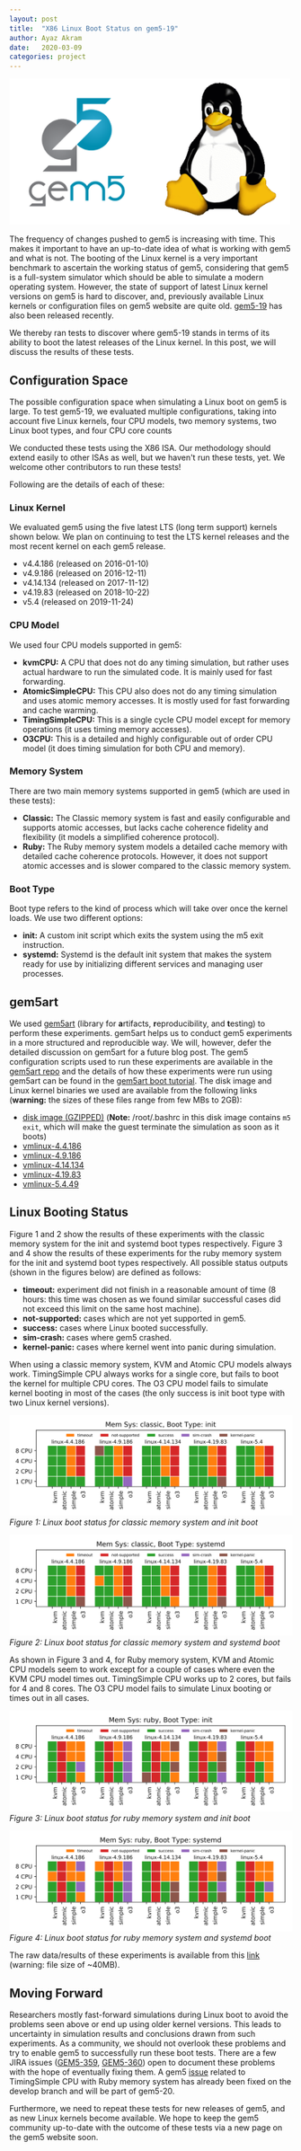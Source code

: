 ```yaml
---
layout: post
title:  "X86 Linux Boot Status on gem5-19"
author: Ayaz Akram
date:   2020-03-09
categories: project
---
```


![gem5-linux-logo](/assets/img/blog/gem5-linux.png)

The frequency of changes pushed to gem5 is increasing with time.
This makes it important to have an up-to-date idea of what is working with gem5 and what is not.
The booting of the Linux kernel is a very important benchmark to ascertain the working status of gem5, considering that gem5 is a full-system simulator which should be able to simulate a modern operating system.
However, the state of support of latest Linux kernel versions on gem5 is hard to discover, and, previously available Linux kernels or configuration files on gem5 website are quite old.
[gem5-19](https://www.gem5.org/project/2020/02/25/gem5-19.html) has also been released recently.

We thereby ran tests to discover where gem5-19 stands in terms of its ability to boot the latest releases of the Linux kernel.
In this post, we will discuss the results of these tests.

## Configuration Space

The possible configuration space when simulating a Linux boot on gem5 is large.
To test gem5-19, we evaluated multiple configurations, taking into account five Linux kernels, four CPU models, two memory systems, two Linux boot types, and four CPU core counts

We conducted these tests using the X86 ISA.
Our methodology should extend easily to other ISAs as well, but we haven't run these tests, yet.
We welcome other contributors to run these tests!

Following are the details of each of these:

### Linux Kernel

We evaluated gem5 using the five latest LTS (long term support) kernels shown below.
We plan on continuing to test the LTS kernel releases and the most recent kernel on each gem5 release.

- v4.4.186 (released on 2016-01-10)
- v4.9.186 (released on 2016-12-11)
- v4.14.134 (released on 2017-11-12)
- v4.19.83 (released on 2018-10-22)
- v5.4 (released on 2019-11-24)

### CPU Model

We used four CPU models supported in gem5:

- **kvmCPU:** A CPU that does not do any timing simulation, but rather uses actual hardware to run the simulated code. It is mainly used for fast forwarding.
- **AtomicSimpleCPU:** This CPU also does not do any timing simulation and uses atomic memory accesses. It is mostly used for fast forwarding and cache warming.
- **TimingSimpleCPU:** This is a single cycle CPU model except for memory operations (it uses timing memory accesses).
- **O3CPU:** This is a detailed and highly configurable out of order CPU model (it does timing simulation for both CPU and memory).

### Memory System

There are two main memory systems supported in gem5 (which are used in these tests):

- **Classic:** The Classic memory system is fast and easily configurable and supports atomic accesses, but lacks cache coherence fidelity and flexibility (it models a simplified coherence protocol).
- **Ruby:**  The Ruby memory system models a detailed cache memory with detailed cache coherence protocols. However, it does not support atomic accesses and is slower compared to the classic memory system.

### Boot Type

Boot type refers to the kind of process which will take over once the kernel loads.
We use two different options:

- **init:** A custom init script which exits the system using the m5 exit instruction.
- **systemd:** Systemd is the default init system that makes the system ready for use by initializing different services and managing user processes.

## gem5art

We used [gem5art](https://gem5art.readthedocs.io/en/latest/index.html) (library for **a**rtifacts, **r**eproducibility, and **t**esting) to perform these experiments.
gem5art helps us to conduct gem5 experiments in a more structured and reproducible way.
We will, however, defer the detailed discussion on gem5art for a future blog post.
The gem5 configuration scripts used to run these experiments are available in the [gem5art repo](https://github.com/darchr/gem5art/tree/master/docs/gem5-configs/configs-boot-tests/) and the details of how these experiments were run using gem5art can be found in the [gem5art boot tutorial](https://gem5art.readthedocs.io/en/latest/tutorials/boot-tutorial.html).
The disk image and Linux kernel binaries we used are available from the following links (**warning:** the sizes of these files range from few MBs to 2GB):

- [disk image (GZIPPED)](http://dist.gem5.org/dist/current/images/x86/ubuntu-18-04/base.img.gz) (**Note:** /root/.bashrc in this disk image contains `m5 exit`, which will make the guest terminate the simulation as soon as it boots)
- [vmlinux-4.4.186](http://dist.gem5.org/dist/current/kernels/x86/static/vmlinux-4.4.189)
- [vmlinux-4.9.186](http://dist.gem5.org/dist/current/kernels/x86/static/vmlinux-4.9.186)
- [vmlinux-4.14.134](http://dist.gem5.org/dist/current/kernels/x86/static/vmlinux-4.14.134)
- [vmlinux-4.19.83](http://dist.gem5.org/dist/current/kernels/x86/static/vmlinux-4.19.83)
- [vmlinux-5.4.49](http://dist.gem5.org/dist/current/kernels/x86/static/vmlinux-5.4.49)

## Linux Booting Status

Figure 1 and 2 show the results of these experiments with the classic memory system for the init and systemd boot types respectively.
Figure 3 and 4 show the results of these experiments for the ruby memory system for the init and systemd boot types respectively.
All possible status outputs (shown in the figures below) are defined as follows:

- **timeout:** experiment did not finish in a reasonable amount of time (8 hours: this time was chosen as we found similar successful cases did not exceed this limit on the same host machine).
- **not-supported:** cases which are not yet supported in gem5.
- **success:** cases where Linux booted successfully.
- **sim-crash:** cases where gem5 crashed.
- **kernel-panic:** cases where kernel went into panic during simulation.

When using a classic memory system, KVM and Atomic CPU models always work.
TimingSimple CPU always works for a single core, but fails to boot the kernel for multiple CPU cores.
The O3 CPU model fails to simulate kernel booting in most of the cases (the only success is init boot type with two Linux kernel versions).

![Linux boot status for classic memory system and init boot](/assets/img/blog/boot_classic_init.png)
<br>
*Figure 1: Linux boot status for classic memory system and init boot*


![Linux boot status for classic memory system and systemd boot](/assets/img/blog/boot_classic_systemd.png)
<br>
*Figure 2: Linux boot status for classic memory system and systemd boot*

As shown in Figure 3 and 4, for Ruby memory system, KVM and Atomic CPU models seem to work except for a couple of cases where even the KVM CPU model times out.
TimingSimple CPU works up to 2 cores, but fails for 4 and 8 cores.
The O3 CPU model fails to simulate Linux booting or times out in all cases.

![Linux boot status for ruby memory system and init boot](/assets/img/blog/boot_ruby_init.png)
<br>
*Figure 3: Linux boot status for ruby memory system and init boot*

![Linux boot status for ruby memory system and systemd boot](/assets/img/blog/boot_ruby_systemd.png)
<br>
*Figure 4: Linux boot status for ruby memory system and systemd boot*

The raw data/results of these experiments is available from this [link](http://dist.gem5.org/boot-test-results/boot_tests.zip) (warning: file size of ~40MB).

## Moving Forward

Researchers mostly fast-forward simulations during Linux boot to avoid the problems seen above or end up using older kernel versions.
This leads to uncertainty in simulation results and conclusions drawn from such experiments.
As a community, we should not overlook these problems and try to enable gem5 to successfully run these boot tests.
There are a few JIRA issues
([GEM5-359](https://gem5.atlassian.net/projects/GEM5/issues/GEM5-359), [GEM5-360](https://gem5.atlassian.net/projects/GEM5/issues/GEM5-360))
open to document these problems with the hope of eventually fixing them.
A gem5 [issue](https://gem5.googlesource.com/public/gem5/+/de24aafc161f348f678e0e0fc30b1ff2d145043b) related to TimingSimple CPU with Ruby memory system has already been fixed on the develop branch and will be part of gem5-20.

Furthermore, we need to repeat these tests for new releases of gem5, and as new Linux kernels become available.
We hope to keep the gem5 community up-to-date with the outcome of these tests via a new page on the gem5 website soon.
